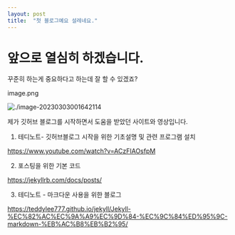 ```yaml
---
layout: post
title:  "첫 블로그예요 설레네요."
---
```


# 앞으로 열심히 하겠습니다.



꾸준히 하는게 중요하다고 하는데 잘 할 수 있겠죠?



image.png



![./image-20230303001642114](C:\github_projects\98jungwoo-github-blog\98jungwoo.github.io\images\2023-03-02-first-posting\image-20230303001642114.png)


제가 깃허브 블로그를 시작하면서 도움을 받았던 사이트와 영상입니다. 


1. 테디노트- 깃허브블로그 시작을 위한 기초설명 및 관련 프로그램 설치

https://www.youtube.com/watch?v=ACzFIAOsfpM


2. 포스팅을 위한 기본 코드

https://jekyllrb.com/docs/posts/


3. 테디노트 - 마크다운 사용을 위한 블로그

https://teddylee777.github.io/jekyll/Jekyll-%EC%82%AC%EC%9A%A9%EC%9D%84-%EC%9C%84%ED%95%9C-markdown-%EB%AC%B8%EB%B2%95/

